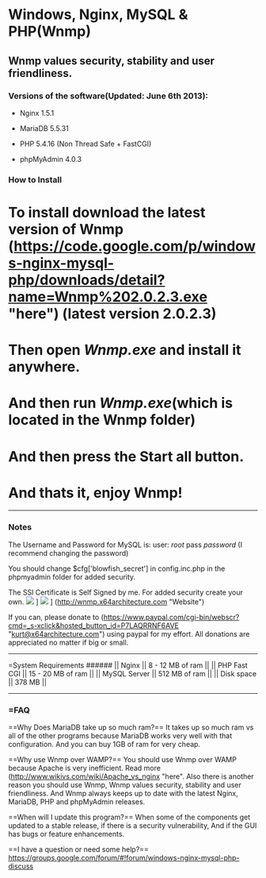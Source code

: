 Windows, Nginx, MySQL & PHP(Wnmp)
=================================
Wnmp values security, stability and user friendliness.
------------------------------------------------------


### Versions of the software(Updated: June 6th 2013): ######

  * Nginx 1.5.1

  * MariaDB 5.5.31

  * PHP 5.4.16 (Non Thread Safe + FastCGI)

  * phpMyAdmin 4.0.3
### How to Install ######

  # To install download the latest version of Wnmp (https://code.google.com/p/windows-nginx-mysql-php/downloads/detail?name=Wnmp%202.0.2.3.exe "here") (latest version 2.0.2.3)
  # Then open *Wnmp.exe* and install it anywhere.
  # And then run *Wnmp.exe*(which is located in the Wnmp folder)
  # And then press the Start all button.
  # And thats it, enjoy Wnmp!


----

### Notes ######

The Username and Password for MySQL is: user: *root* pass *password* (I recommend changing the password)

You should change $cfg['blowfish_secret'] in config.inc.php in the phpmyadmin folder for added security.

The SSl Certificate is Self Signed by me. For added security create your own.
[<img src="https://i1.wp.com/www.akmodding.com/wp-content/uploads/2012/08/akdlbutton.png">](https://code.google.com/p/windows-nginx-mysql-php/downloads/detail?name=Wnmp%202.0.2.3.exe)
] [<img src="https://s0.wp.com/imgpress?url=http%3A%2F%2Fs1.softpedia-static.com/base_img/softpedia_free_award_f.gif">](http://www.softpedia.com/get/Internet/Servers/Server-Tools/Kurt-Wnmp.shtml)
]
(http://wnmp.x64architecture.com "Website")

If you can, please donate to (https://www.paypal.com/cgi-bin/webscr?cmd=_s-xclick&hosted_button_id=P7LAQRRNF6AVE "kurt@x64architecture.com") using paypal for my effort. All donations are appreciated no matter if big or small. 

----

=System Requirements ######
|| Nginx || 8 - 12 MB of ram || 
|| PHP Fast CGI || 15 - 20 MB of ram || 
|| MySQL Server || 512 MB of ram || 
|| Disk space || 378 MB ||

----

### =FAQ ######

==Why Does MariaDB take up so much ram?==
It takes up so much ram vs all of the other programs because MariaDB works very well with that configuration. And you can buy 1GB of ram for very cheap.

==Why use Wnmp over WAMP?==
You should use Wnmp over WAMP because Apache is very inefficient. Read more (http://www.wikivs.com/wiki/Apache_vs_nginx "here". Also there is another reason you should use Wnmp, Wnmp values security, stability and user friendliness. And Wnmp always keeps up to date with the latest Nginx, MariaDB, PHP and phpMyAdmin releases.

==When will I update this program?==
When some of the components get updated to a stable release, if there is a security vulnerability, And if the GUI has bugs or feature enhancements.

==I have a question or need some help?==
https://groups.google.com/forum/#!forum/windows-nginx-mysql-php-discuss